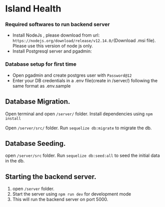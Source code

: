 # Island Health

### Required softwares to run backend server
* Install NodeJs , please download from url: `https://nodejs.org/download/release/v12.14.0/`(Download .msi file). Please use this version of node js only.
* Install Postgresql server and pgadmin:
### Database setup for first time
* Open pgadmin and create postgres user with `Password@12`
* Enter your DB credentials in a .env file(create in /server/) following the same format as .env.sample

## Database Migration.
Open terminal and open `/server/` folder.
Install dependencies using `npm install`

Open `/server/src/` folder.
Run `sequelize db:migrate` to migrate the db.

## Database Seeding.
open `/server/src` folder.
Run `sequelize db:seed:all` to seed the initial data in the db.

## Starting the backend server.
1. open `/server` folder.
2. Start the server using `npm run dev` for development mode 
3. This will run the backend server on port 5000.



